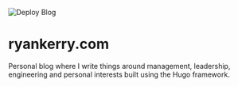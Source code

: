 ![Deploy Blog](https://github.com/Ryank90/ryankerry.com/workflows/Deploy%20Hugo%20to%20Firebase/badge.svg?branch=main)

# ryankerry.com

Personal blog where I write things around management, leadership, engineering and personal interests built using the Hugo framework.
